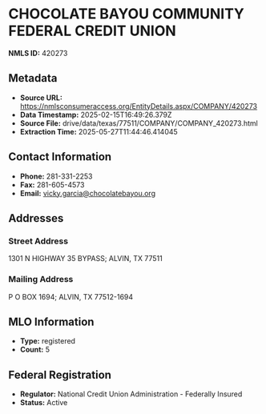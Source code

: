 # CHOCOLATE BAYOU COMMUNITY FEDERAL CREDIT UNION

**NMLS ID:** 420273

## Metadata
- **Source URL:** https://nmlsconsumeraccess.org/EntityDetails.aspx/COMPANY/420273
- **Data Timestamp:** 2025-02-15T16:49:26.379Z
- **Source File:** drive/data/texas/77511/COMPANY/COMPANY_420273.html
- **Extraction Time:** 2025-05-27T11:44:46.414045

## Contact Information
- **Phone:** 281-331-2253
- **Fax:** 281-605-4573
- **Email:** vicky.garcia@chocolatebayou.org

## Addresses
### Street Address
1301 N HIGHWAY 35 BYPASS; ALVIN, TX 77511

### Mailing Address
P O BOX 1694; ALVIN, TX 77512-1694

## MLO Information
- **Type:** registered
- **Count:** 5

## Federal Registration
- **Regulator:** National Credit Union Administration - Federally Insured
- **Status:** Active
